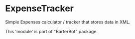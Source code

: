 # ExpenseTracker

Simple Expenses calculator / tracker that stores data in XML.

This 'module' is part of "BarterBot" package.